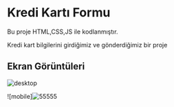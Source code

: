 
# Kredi Kartı Formu

Bu proje HTML,CSS,JS ile kodlanmıştır.

Kredi kart bilgilerini girdiğimiz ve gönderdiğimiz bir proje


## Ekran Görüntüleri
![desktop](https://github.com/BarrickUAR/Interactive-Credit-Card/assets/135522301/9e10ca98-87eb-4b27-964e-cb34c42e77ce)

  ![mobile]![55555](https://github.com/BarrickUAR/Interactive-Credit-Card/assets/135522301/07467f36-362b-4a33-a447-0bfedbd8d374)

